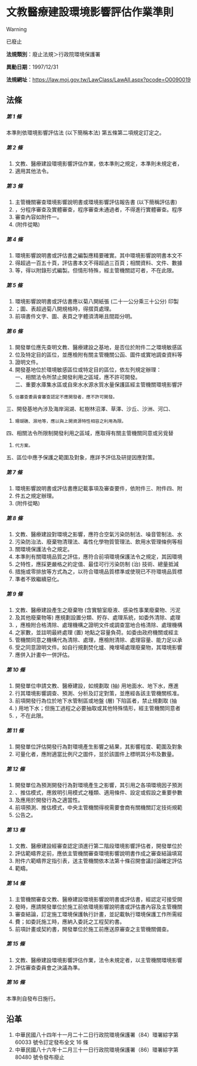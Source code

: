 # 文教醫療建設環境影響評估作業準則


> [!WARNING]
> 已廢止


**法規類別**：廢止法規＞行政院環境保護署

**異動日期**：1997/12/31  

**法規網址**：https://law.moj.gov.tw/LawClass/LawAll.aspx?pcode=O0090019



## 法條
##### 第 1 條
本準則依環境影響評估法 (以下簡稱本法) 第五條第二項規定訂定之。

##### 第 2 條
1. 文教、醫療建設環境影響評估作業，依本準則之規定，本準則未規定者，
1. 適用其他法令。

##### 第 3 條
1. 主管機關審查環境影響說明書或環境影響評估報告書 (以下簡稱評估書)
1. ，分程序審查及實體審查，程序審查未通過者，不得進行實體審查。程序
1. 審查內容如附件一。
1.  (附件從略)

##### 第 4 條
1. 環境影響說明書或評估書之編製應精要確實。其中環境影響說明書本文不
1. 得超過一百五十頁，評估書本文不得超過三百頁；相關資料、文件、數據
1. 等，得以附錄形式編製。但情形特殊，經主管機關認可者，不在此限。

##### 第 5 條
1. 環境影響說明書或評估書應以菊八開紙張 (二十一公分乘三十公分) 印製
1. ；圖、表超過菊八開規格時，得摺頁處理。
1. 前項書件文字、圖、表頁之字體須清晰且間距分明。

##### 第 6 條
1. 開發單位應先查明文教、醫療建設之基地，是否位於附件二之環境敏感區
1. 位及特定目的區位，並應檢附有關主管機關公函、圖件或實地調查資料等
1. 證明文件。
1. 開發基地位於環境敏感區位或特定目的區位，依左列規定辦理：  
一、相關法令所禁止開發利用之區域，應不許可開發。  
二、重要水庫集水區或自來水水源水質水量保護區經主管機關環境影響評
1.     估審查委員會審查認定不應開發者，應不許可開發。  
三、開發基地內涉及海岸潟湖、紅樹林沼澤、草澤、沙丘、沙洲、河口、
1.     珊瑚礁、濕地等，應以與上開資源特性相容之利用為限。  
四、相關法令所限制開發利用之區域，應取得有關主管機關同意或另覓替
1.     代方案。  
五、區位中應予保護之範圍及對象，應詳予評估及研提因應對策。

##### 第 7 條
1. 環境影響說明書或評估書應記載事項及審查要件，依附件三、附件四、附
1. 件五之規定辦理。
1.  (附件從略)

##### 第 8 條
1. 文教、醫療建設對環境之影響，應符合空氣污染防制法、噪音管制法、水
1. 污染防治法、廢棄物清理法、毒性化學物質管理法、飲用水管理條例等相
1. 關環境保護法令之規定。
1. 本準則有關環境品質之評估，應符合前項環境保護法令之規定，其因環境
1. 之特性，應採更嚴格之約定值、最佳可行污染防制 (治) 技術、總量抵減
1. 措施或零排放等方式為之，以符合環境品質標準或使現已不符環境品質標
1. 準者不致繼續惡化。

##### 第 9 條
1. 文教、醫療建設產生之廢棄物 (含實驗室廢液、感染性事業廢棄物、污泥
1. 及其他廢棄物等) 應規劃設置分類、貯存、處理系統，如委外清除、處理
1. ，應檢附合格清除、處理機構之證明文件或調查當地合格清除、處理機構
1. 之家數，並註明最終處理 (置) 地點之容量負荷。如委由政府機關或經主
1. 管機關同意之機構代為清除、處理，應檢附清除、處理容量、能力足以承
1. 受之同意證明文件。如自行規劃焚化爐、掩埋場處理廢棄物，其環境影響
1. 應併入計畫中一併評估。

##### 第 10 條
1. 開發單位申請文教、醫療建設，如規劃取 (抽) 用地面水、地下水，應進
1. 行其環境影響調查、預測、分析及訂定對策，並應經各該主管機關核准。
1. 前項開發行為位於地下水管制區或地盤 (層) 下陷區者，禁止規劃取 (抽
1. ) 用地下水；但施工過程之必要抽取或其他特殊情形，經主管機關同意者
1. ，不在此限。

##### 第 11 條
1. 開發單位評估開發行為對環境產生影響之結果，其影響程度、範圍及對象
1. 可量化者，應附適當比例尺之圖件，並於該圖件上標明其分布及數量。

##### 第 12 條
1. 開發單位為預測開發行為對環境產生之影響，其引用之各項環境因子預測
1. 、推估模式，應敘明引用模式之種類、適用條件、設定或假設之重要參數
1. 及應用於開發行為之適當性。
1. 前項預測、推估模式，中央主管機關得視需要會商有關機關訂定技術規範
1. 公告之。

##### 第 13 條
1. 文教、醫療建設經審查認定須進行第二階段環境影響評估者，開發單位於
1. 評估範疇界定前，應依主管機關審查環境影響說明書作成之審查結論填寫
1. 附件六範疇界定指引表，送主管機關依本法第十條召開會議討論確定評估
1. 範疇。

##### 第 14 條
1. 主管機關審查文教、醫療建設環境影響說明書或評估書，經認定可接受開
1. 發時，應請開發單位於施工前依環境影響說明書或評估書內容及主管機關
1. 審查結論，訂定施工環境保護執行計畫，並記載執行環境保護工作所需經
1. 費；如委託施工時，應納入委託之工程契約書。
1. 前項計畫或契約書，開發單位於施工前應送原審查之主管機關備查。

##### 第 15 條
1. 文教、醫療建設環境影響評估作業，法令未規定者，以主管機關環境影響
1. 評估審查委員會之決議為準。

##### 第 16 條
本準則自發布日施行。

## 沿革
1. 中華民國八十四年十一月二十二日行政院環境保護署（84）環署綜字第60033 號令訂定發布全文 16 條
1. 中華民國八十六年十二月三十一日行政院環境保護署（86）環署綜字第80480 號令發布廢止
